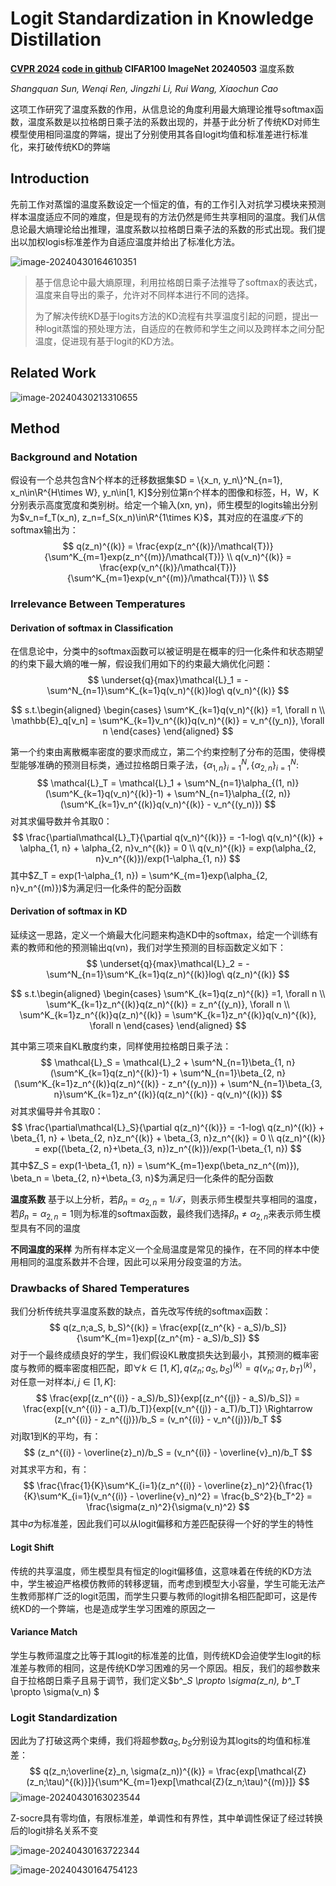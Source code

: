 # Logit Standardization in Knowledge Distillation

**[CVPR 2024](https://arxiv.org/abs/2403.01427)	[code in github](https://github.com/sunshangquan/logit-standardization-KD)	CIFAR100  ImageNet	20240503**	温度系数

*Shangquan Sun, Wenqi Ren, Jingzhi Li, Rui Wang, Xiaochun Cao*

这项工作研究了温度系数的作用，从信息论的角度利用最大熵理论推导softmax函数，温度系数是以拉格朗日乘子法的系数出现的，并基于此分析了传统KD对师生模型使用相同温度的弊端，提出了分别使用其各自logit均值和标准差进行标准化，来打破传统KD的弊端

## Introduction

先前工作对蒸馏的温度系数设定一个恒定的值，有的工作引入对抗学习模块来预测样本温度适应不同的难度，但是现有的方法仍然是师生共享相同的温度。我们从信息论最大熵理论给出推理，温度系数以拉格朗日乘子法的系数的形式出现。我们提出以加权logis标准差作为自适应温度并给出了标准化方法。

![image-20240430164610351](imgs/image-20240430164610351.png)

> 基于信息论中最大熵原理，利用拉格朗日乘子法推导了softmax的表达式，温度来自导出的乘子，允许对不同样本进行不同的选择。
>
> 为了解决传统KD基于logits方法的KD流程有共享温度引起的问题，提出一种logit蒸馏的预处理方法，自适应的在教师和学生之间以及跨样本之间分配温度，促进现有基于logit的KD方法。

## Related Work

![image-20240430213310655](imgs/image-20240430213310655.png)

## Method

### Background and Notation

假设有一个总共包含N个样本的迁移数据集$D = \{x_n, y_n\}^N_{n=1}, x_n\in\R^{H\times W}, y_n\in[1, K]$分别位第n个样本的图像和标签，H，W，K分别表示高度宽度和类别树。给定一个输入(xn, yn)，师生模型的logits输出分别为$v_n=f_T(x_n), z_n=f_S(x_n)\in\R^{1\times K}$，其对应的在温度$\mathcal{T}$下的softmax输出为：
$$
q(z_n)^{(k)} = \frac{exp(z_n^{(k)}/\mathcal{T})}{\sum^K_{m=1}exp(z_n^{(m)}/\mathcal{T})} \\
q(v_n)^{(k)} = \frac{exp(v_n^{(k)}/\mathcal{T})}{\sum^K_{m=1}exp(v_n^{(m)}/\mathcal{T})} \\
$$

### Irrelevance Between Temperatures

#### Derivation of softmax in Classification

在信息论中，分类中的softmax函数可以被证明是在概率的归一化条件和状态期望的约束下最大熵的唯一解，假设我们用如下的约束最大熵优化问题：
$$
\underset{q}{max}\mathcal{L}_1 = -\sum^N_{n=1}\sum^K_{k=1}q(v_n)^{(k)}log\ q(v_n)^{(k)}
$$

$$
s.t.\begin{aligned}
\begin{cases}
\sum^K_{k=1}q(v_n)^{(k)} =1, \forall n \\
\mathbb{E}_q[v_n] = \sum^K_{k=1}v_n^{(k)}q(v_n)^{(k)} = v_n^{(y_n)}, \forall n
\end{cases}
\end{aligned}
$$

第一个约束由离散概率密度的要求而成立，第二个约束控制了分布的范围，使得模型能够准确的预测目标类，通过拉格朗日乘子法，$\{\alpha_{1, n}\}^N_{i=1}, \{\alpha_{2, n}\}^N_{i=1}$:
$$
\mathcal{L}_T = \mathcal{L}_1 + \sum^N_{n=1}\alpha_{(1, n)}(\sum^K_{k=1}q(v_n)^{(k)}-1) + \sum^N_{n=1}\alpha_{(2, n)}(\sum^K_{k=1}v_n^{(k)}q(v_n)^{(k)} - v_n^{(y_n)})
$$
对其求偏导数并令其取0：
$$
\frac{\partial\mathcal{L}_T}{\partial q(v_n)^{(k)}} = -1-log\ q(v_n)^{(k)} + \alpha_{1, n} + \alpha_{2, n}v_n^{(k)} = 0 \\
q(v_n)^{(k)} = exp(\alpha_{2, n}v_n^{(k)})/exp(1-\alpha_{1, n})
$$
其中$Z_T = exp(1-\alpha_{1, n}) = \sum^K_{m=1}exp(\alpha_{2, n}v_n^{(m)})$为满足归一化条件的配分函数

#### Derivation of softmax in KD

延续这一思路，定义一个熵最大化问题来构造KD中的softmax，给定一个训练有素的教师和他的预测输出q(vn)，我们对学生预测的目标函数定义如下：
$$
\underset{q}{max}\mathcal{L}_2 = -\sum^N_{n=1}\sum^K_{k=1}q(z_n)^{(k)}log\ q(z_n)^{(k)}
$$

$$
s.t.\begin{aligned}
\begin{cases}
\sum^K_{k=1}q(z_n)^{(k)} =1, \forall n \\
\sum^K_{k=1}z_n^{(k)}q(z_n)^{(k)} = z_n^{(y_n)}, \forall n \\
\sum^K_{k=1}z_n^{(k)}q(z_n)^{(k)} = \sum^K_{k=1}z_n^{(k)}q(v_n)^{(k)}, \forall n
\end{cases}
\end{aligned}
$$

其中第三项来自KL散度约束，同样使用拉格朗日乘子法：
$$
\mathcal{L}_S = \mathcal{L}_2 + \sum^N_{n=1}\beta_{1, n}(\sum^K_{k=1}q(z_n)^{(k)}-1) + \sum^N_{n=1}\beta_{2, n}(\sum^K_{k=1}z_n^{(k)}q(z_n)^{(k)} - z_n^{(y_n)}) + \sum^N_{n=1}\beta_{3, n}\sum^K_{k=1}z_n^{(k)}(q(z_n)^{(k)} - q(v_n)^{(k)})
$$
对其求偏导并令其取0：
$$
\frac{\partial\mathcal{L}_S}{\partial q(z_n)^{(k)}} = -1-log\ q(z_n)^{(k)} + \beta_{1, n} + \beta_{2, n}z_n^{(k)} + \beta_{3, n}z_n^{(k)}  = 0 \\
q(z_n)^{(k)} = exp((\beta_{2, n}+\beta_{3, n})z_n^{(k)})/exp(1-\beta_{1, n})
$$
其中$Z_S = exp(1-\beta_{1, n}) = \sum^K_{m=1}exp(\beta_nz_n^{(m)}), \beta_n = \beta_{2, n}+\beta_{3, n}$为满足归一化条件的配分函数

**温度系数**  基于以上分析，若$\beta_n = \alpha_{2, n} = 1/\mathcal{T}$，则表示师生模型共享相同的温度，若$\beta_n = \alpha_{2, n} = 1$则为标准的softmax函数，最终我们选择$\beta_n \neq \alpha_{2, n}$来表示师生模型具有不同的温度

**不同温度的采样**  为所有样本定义一个全局温度是常见的操作，在不同的样本中使用相同的温度系数并不合理，因此可以采用分段变温的方法。



### Drawbacks of Shared Temperatures

我们分析传统共享温度系数的缺点，首先改写传统的softmax函数：
$$
q(z_n;a_S, b_S)^{(k)} = \frac{exp[(z_n^{k} - a_S)/b_S]}{\sum^K_{m=1}exp[(z_n^{m} - a_S)/b_S]}
$$
对于一个最终成绩良好的学生，我们假设KL散度损失达到最小，其预测的概率密度与教师的概率密度相匹配，即$\forall k\in[1, K],q(z_n;a_S, b_S)^{(k)} = q(v_n;a_T, b_T)^{(k)}$，对任意一对样本$i, j\in[1, K]$:
$$
\frac{exp[(z_n^{(i)} - a_S)/b_S]}{exp[(z_n^{(j)} - a_S)/b_S]} = \frac{exp[(v_n^{(i)} - a_T)/b_T]}{exp[(v_n^{(j)} - a_T)/b_T]} \Rightarrow (z_n^{(i)} - z_n^{(j)})/b_S = (v_n^{(i)} - v_n^{(j)})/b_T
$$
对j取1到K的平均，有：
$$
(z_n^{(i)} - \overline{z}_n)/b_S = (v_n^{(i)} - \overline{v}_n)/b_T
$$
对其求平方和，有：
$$
\frac{\frac{1}{K}\sum^K_{i=1}(z_n^{(i)} - \overline{z}_n)^2}{\frac{1}{K}\sum^K_{i=1}(v_n^{(i)} - \overline{v}_n)^2} = \frac{b_S^2}{b_T^2} = \frac{\sigma(z_n)^2}{\sigma(v_n)^2}
$$
其中$\sigma$为标准差，因此我们可以从logit偏移和方差匹配获得一个好的学生的特性

#### Logit Shift

传统的共享温度，师生模型具有恒定的logit偏移值，这意味着在传统的KD方法中，学生被迫严格模仿教师的转移逻辑，而考虑到模型大小容量，学生可能无法产生教师那样广泛的logit范围，而学生只要与教师的logit排名相匹配即可，这是传统KD的一个弊端，也是造成学生学习困难的原因之一

#### Variance Match

学生与教师温度之比等于其logit的标准差的比值，则传统KD会迫使学生logit的标准差与教师的相同，这是传统KD学习困难的另一个原因。相反，我们的超参数来自于拉格朗日乘子且易于调节，我们定义$b^*_S \propto \sigma(z_n), b^*_T \propto \sigma(v_n) $

### Logit Standardization

因此为了打破这两个束缚，我们将超参数$a_S, b_S$分别设为其logits的均值和标准差：
$$
q(z_n;\overline{z}_n, \sigma(z_n))^{(k)} = \frac{exp[\mathcal{Z}(z_n;\tau)^{(k)}]}{\sum^K_{m=1}exp[\mathcal{Z}(z_n;\tau)^{(m)}]}
$$
![image-20240430163023544](imgs/image-20240430163023544.png)

Z-socre具有零均值，有限标准差，单调性和有界性，其中单调性保证了经过转换后的logit排名关系不变

![image-20240430163722344](imgs/image-20240430163722344.png)

![image-20240430164754123](imgs/image-20240430164754123.png)